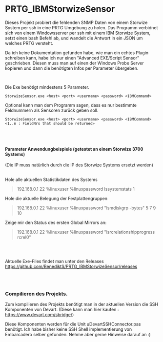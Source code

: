 # PRTG_IBMStorwizeSensor

Dieses Projekt probiert die fehlenden SNMP Daten von einem Storwize System per ssh in eine PRTG Umgebung zu holen. 
Das Programm verbidnet sich von einem Windowsserver per ssh mit einem IBM Storwize System, setzt einen bash Befehl ab, und wandelt die Antwort in ein JSON um welches PRTG versteht. 

Da ich keine Dokumentation gefunden habe, wie man ein echtes Plugin schreiben kann, habe ich nur einen "Advanced EXE/Script Sensor" geschrieben. Diesen muss man auf einen der Windows Probe Server kopieren und dann die benötigten Infos per Parameter übergeben. 


<br>

Die Exe benötigt mindestens 5 Parameter.

`StorwizeSensor.exe <host> <port> <username> <password> <IBMCommand>`

Optional kann man dem Programm sagen, dass es nur bestimmte Feldnummern als Sensoren zurück geben soll.</br>

`StorwizeSensor.exe <host> <port> <username> <password> <IBMCommand> <1..n : FieldNrs that should be returned> `

<br><br>


#### Parameter Anwendungbeispiele (getestet an einem Storwize 3700 Systems)
(Die IP muss natürlich durch die IP des Storwize Systems ersetzt werden)
<br><br>

Hole alle aktuellen Statistikdaten des Systems 
> 192.168.0.1 22 %linuxuser %linuxpassword lssystemstats 1 

Hole die aktuelle Belegung der Festplattengruppen 
> 192.168.0.1 22 %linuxuser %linuxpassword "lsmdiskgrp -bytes" 5 7 9 10 

Zeige mir den Status des ersten Global Mirrors an: 
> 192.168.0.1 22 %linuxuser %linuxpassword "lsrcrelationshipprogress rcrel0"


<br><br>

Aktuelle Exe-Files findet man unter den Releases https://github.com/BenediktS/PRTG_IBMStorwizeSensor/releases

<br>

<br>

### Compilieren des Projekts.

Zum kompilieren des Projekts benötigt man in der aktuellen Version die SSH Komponenten von Devart.
(Diese kann man hier kaufen : https://www.devart.com/sbridge/)

Diese Komponenten werden für die Unit uDevartSSHConnector.pas benötigt. 
Ich habe bisher keine SSH Shell implementierung von Embarcadero selber gefunden. 
Nehme aber gerne Hinweise darauf an :) 

